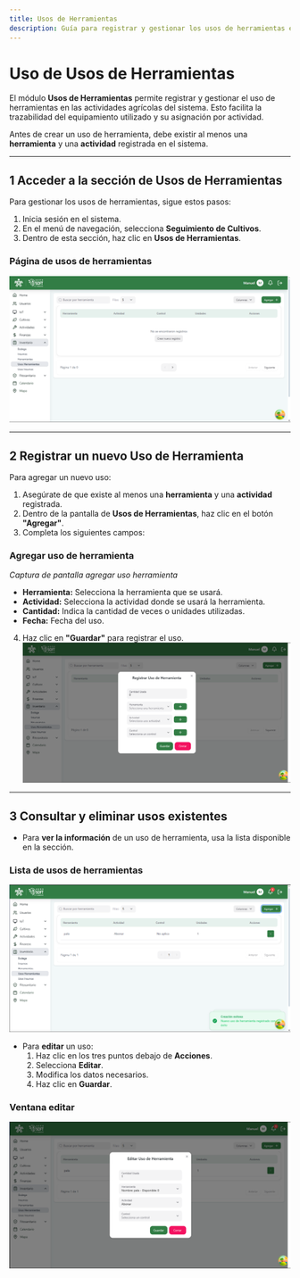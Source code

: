 ```yaml
---
title: Usos de Herramientas
description: Guía para registrar y gestionar los usos de herramientas en el sistema.
---
```


#  Uso de Usos de Herramientas

El módulo **Usos de Herramientas** permite registrar y gestionar el uso de herramientas en las actividades agrícolas del sistema. Esto facilita la trazabilidad del equipamiento utilizado y su asignación por actividad.

Antes de crear un uso de herramienta, debe existir al menos una **herramienta** y una **actividad** registrada en el sistema.

---

## 1️ Acceder a la sección de Usos de Herramientas

Para gestionar los usos de herramientas, sigue estos pasos:

1. Inicia sesión en el sistema.
2. En el menú de navegación, selecciona **Seguimiento de Cultivos**.
3. Dentro de esta sección, haz clic en **Usos de Herramientas**.

###  Página de usos de herramientas  
![Captura de pantalla de registro desechos](../../../../src/assets/inventario/1.png) 


---

## 2️ Registrar un nuevo Uso de Herramienta

Para agregar un nuevo uso:

1. Asegúrate de que existe al menos una **herramienta** y una **actividad** registrada.
2. Dentro de la pantalla de **Usos de Herramientas**, haz clic en el botón **"Agregar"**.
3. Completa los siguientes campos:

###  Agregar uso de herramienta  
*Captura de pantalla agregar uso herramienta*

- **Herramienta:** Selecciona la herramienta que se usará.
- **Actividad:** Selecciona la actividad donde se usará la herramienta.
- **Cantidad:** Indica la cantidad de veces o unidades utilizadas.
- **Fecha:** Fecha del uso.

4. Haz clic en **"Guardar"** para registrar el uso.
![Captura de pantalla de registro desechos](../../../../src/assets/inventario/2.png) 
---

## 3️ Consultar y eliminar usos existentes

- Para **ver la información** de un uso de herramienta, usa la lista disponible en la sección.

###  Lista de usos de herramientas  
![Captura de pantalla de registro desechos](../../../../src/assets/inventario/3.png) 

- Para **editar** un uso:
  1. Haz clic en los tres puntos debajo de **Acciones**.
  2. Selecciona **Editar**.
  3. Modifica los datos necesarios.
  4. Haz clic en **Guardar**.

###  Ventana editar  
![Captura de pantalla de registro desechos](../../../../src/assets/inventario/4.png) 



